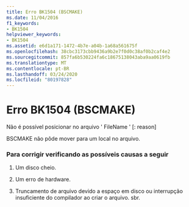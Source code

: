 ```yaml
---
title: Erro BK1504 (BSCMAKE)
ms.date: 11/04/2016
f1_keywords:
- BK1504
helpviewer_keywords:
- BK1504
ms.assetid: e6d1a171-1472-4b7e-a04b-1a68a561675f
ms.openlocfilehash: 38cbc3173cbb9436a9b2e7f0d0c38af0b2caf4e2
ms.sourcegitcommit: 857fa6b530224fa6c18675138043aba9aa0619fb
ms.translationtype: MT
ms.contentlocale: pt-BR
ms.lasthandoff: 03/24/2020
ms.locfileid: "80197828"
---
```

# <a name="bscmake-error-bk1504"></a>Erro BK1504 (BSCMAKE)

Não é possível posicionar no arquivo ' FileName ' [: reason]

BSCMAKE não pôde mover para um local no arquivo.

### <a name="to-fix-by-checking-the-following-possible-causes"></a>Para corrigir verificando as possíveis causas a seguir

1. Um disco cheio.

1. Um erro de hardware.

1. Truncamento de arquivo devido a espaço em disco ou interrupção insuficiente do compilador ao criar o arquivo. sbr.
